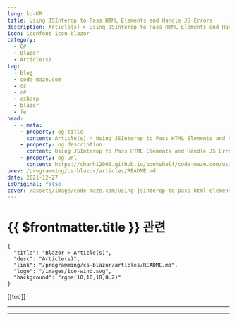 ```yaml
---
lang: ko-KR
title: Using JSInterop to Pass HTML Elements and Handle JS Errors
description: Article(s) > Using JSInterop to Pass HTML Elements and Handle JS Errors
icon: iconfont icon-blazor
category: 
  - C#
  - Blazor
  - Article(s)
tag: 
  - blog
  - code-maze.com
  - cs
  - c#
  - csharp
  - blazor
  - fe
head:  
  - - meta:
    - property: og:title
      content: Article(s) > Using JSInterop to Pass HTML Elements and Handle JS Errors
    - property: og:description
      content: Using JSInterop to Pass HTML Elements and Handle JS Errors
    - property: og:url
      content: https://chanhi2000.github.io/bookshelf/code-maze.com/using-jsinterop-to-pass-html-elements-and-handle-js-errors.html
prev: /programming/cs-blazor/articles/README.md
date: 2021-12-27
isOriginal: false
cover: /assets/image/code-maze.com/using-jsinterop-to-pass-html-elements-and-handle-js-errors/banner.png
---
```


# {{ $frontmatter.title }} 관련

```component VPCard
{
  "title": "Blazor > Article(s)",
  "desc": "Article(s)",
  "link": "/programming/cs-blazor/articles/README.md",
  "logo": "/images/ico-wind.svg",
  "background": "rgba(10,10,10,0.2)"
}
```

[[toc]]

---

<SiteInfo
  name="Using JSInterop to Pass HTML Elements and Handle JS Errors"
  desc="In this article, we are going to learn about using JsInterop to pass HTML elements to the JS functions and how to handle JS errors with it."
  url="https://code-maze.com/using-jsinterop-to-pass-html-elements-and-handle-js-errors/"
  logo="/assets/image/code-maze.com/favicon.png"
  preview="/assets/image/code-maze.com/using-jsinterop-to-pass-html-elements-and-handle-js-errors/banner.png"/>

<!-- TODO: 작성 -->

---

<TagLinks />